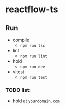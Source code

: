 # reactflow-ts



## Run

* compile
  * ```npm run tsc```
* lint
  * ```npm run lint```
* hold
  * ```npm run dev```
* vitest
  * ```npm run test```


### TODO list: 

* hold at ```yourdomain.com```